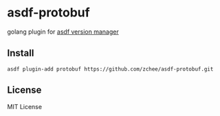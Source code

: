 # asdf-protobuf
golang plugin for [asdf version manager](https://github.com/asdf-vm/asdf)

## Install

```
asdf plugin-add protobuf https://github.com/zchee/asdf-protobuf.git
```

## License
MIT License
